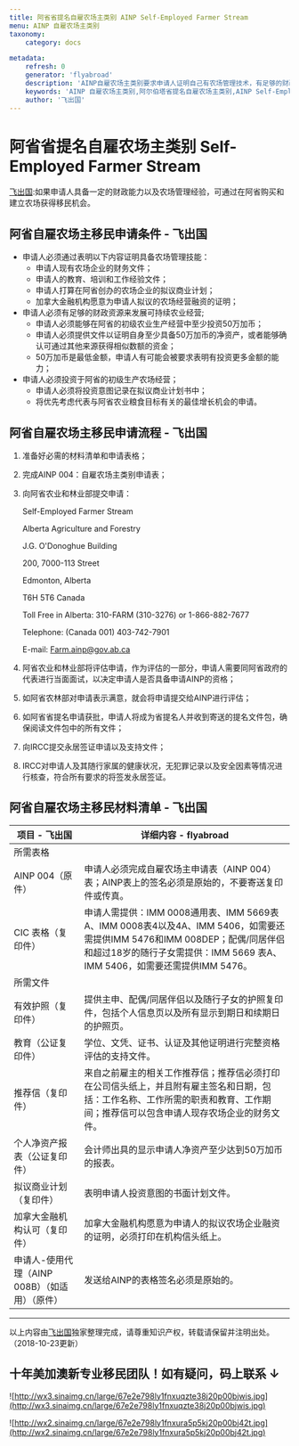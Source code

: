 ```yaml
---
title: 阿省省提名自雇农场主类别 AINP Self-Employed Farmer Stream
menu: AINP 自雇农场主类别
taxonomy:
    category: docs

metadata:
    refresh: 0
    generator: 'flyabroad'
    description: 'AINP自雇农场主类别要求申请人证明自己有农场管理技术，有足够的财政能力保证农场的持续经营，必须投资阿省初级生产农场业务。'
    keywords: 'AINP 自雇农场主类别,阿尔伯塔省提名自雇农场主类别,AINP Self-Employed Farmer Stream,AAF,阿省农场主移民,2018阿省自雇农场主移民'
    author: '飞出国'
---
```

# 阿省省提名自雇农场主类别 Self-Employed Farmer Stream

[飞出国](/home):如果申请人具备一定的财政能力以及农场管理经验，可通过在阿省购买和建立农场获得移民机会。

## 阿省自雇农场主移民申请条件 - 飞出国

* 申请人必须通过表明以下内容证明具备农场管理技能：
    * 申请人现有农场企业的财务文件；
    * 申请人的教育、培训和工作经验文件；
    * 申请人打算在阿省创办的农场企业的拟议商业计划；
    * 加拿大金融机构愿意为申请人拟议的农场经营融资的证明；
* 申请人必须有足够的财政资源来发展可持续农业经营;
    * 申请人必须能够在阿省的初级农业生产经营中至少投资50万加币；
    * 申请人必须提供文件以证明自身至少具备50万加币的净资产，或者能够确认可通过其他来源获得相似数额的资金；
    * 50万加币是最低金额，申请人有可能会被要求表明有投资更多金额的能力；
* 申请人必须投资于阿省的初级生产农场经营；
    * 申请人必须将投资意图记录在拟议商业计划书中；
    * 将优先考虑代表与阿省农业粮食目标有关的最佳增长机会的申请。

## 阿省自雇农场主移民申请流程 - 飞出国

1. 准备好必需的材料清单和申请表格；
2. 完成AINP 004：自雇农场主类别申请表；
3. 向阿省农业和林业部提交申请：

    Self-Employed Farmer Stream

    Alberta Agriculture and Forestry

    J.G. O'Donoghue Building

    200, 7000-113 Street

    Edmonton, Alberta

    T6H 5T6 Canada

    Toll Free in Alberta: 310-FARM (310-3276) or 1-866-882-7677

    Telephone: (Canada 001) 403-742-7901

    E-mail: Farm.ainp@gov.ab.ca

4. 阿省农业和林业部将评估申请，作为评估的一部分，申请人需要同阿省政府的代表进行当面面试，以决定申请人是否具备申请AINP的资格；
5. 如阿省农林部对申请表示满意，就会将申请提交给AINP进行评估；
6. 如阿省省提名申请获批，申请人将成为省提名人并收到寄送的提名文件包，确保阅读文件包中的所有文件；
7. 向IRCC提交永居签证申请以及支持文件；
8. IRCC对申请人及其随行家属的健康状况，无犯罪记录以及安全因素等情况进行核查，符合所有要求的将签发永居签证。

## 阿省自雇农场主移民材料清单 - 飞出国

项目 - 飞出国 | 详细内容 - flyabroad
------- | -------
所需表格 | |
AINP 004（原件） | 申请人必须完成自雇农场主申请表（AINP 004）表；AINP表上的签名必须是原始的，不要寄送复印件或传真。
CIC 表格（复印件） | 申请人需提供：IMM 0008通用表、IMM 5669表A、IMM 0008表4以及4A、IMM 5406，如需要还需提供IMM 5476和IMM 008DEP；配偶/同居伴侣和超过18岁的随行子女需提供：IMM 5669 表A、IMM 5406，如需要还需提供IMM 5476。
所需文件 | |
有效护照（复印件） | 提供主申、配偶/同居伴侣以及随行子女的护照复印件，包括个人信息页以及所有显示到期日和续期日的护照页。
教育（公证复印件） | 学位、文凭、证书、认证及其他证明进行完整资格评估的支持文件。
推荐信（复印件） | 来自之前雇主的相关工作推荐信；推荐信必须打印在公司信头纸上，并且附有雇主签名和日期，包括：工作名称、工作所需的职责和教育、工作期间；推荐信可以包含申请人现存农场企业的财务文件。
个人净资产报表（公证复印件） | 会计师出具的显示申请人净资产至少达到50万加币的报表。
拟议商业计划（复印件） | 表明申请人投资意图的书面计划文件。
加拿大金融机构认可（复印件） | 加拿大金融机构愿意为申请人的拟议农场企业融资的证明，必须打印在机构信头纸上。
申请人-使用代理（AINP 008B）（如适用）（原件） | 发送给AINP的表格签名必须是原始的。

----

 以上内容由[飞出国](http://tz.flyabroad.com.hk/)独家整理完成，请尊重知识产权，转载请保留并注明出处。（2018-10-23更新）
 ## 十年美加澳新专业移民团队！如有疑问，码上联系 ↓ ##

![http://wx3.sinaimg.cn/large/67e2e798ly1fnxuqzte38j20p00bjwis.jpg](http://wx3.sinaimg.cn/large/67e2e798ly1fnxuqzte38j20p00bjwis.jpg)

![http://wx2.sinaimg.cn/large/67e2e798ly1fnxura5p5kj20p00bj42t.jpg](http://wx2.sinaimg.cn/large/67e2e798ly1fnxura5p5kj20p00bj42t.jpg)